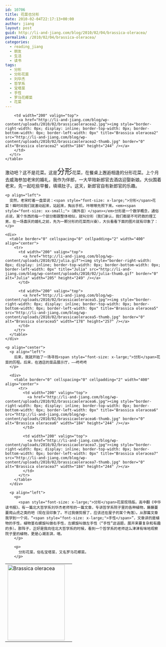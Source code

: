 ```yaml
---
id: 10706
title: 花菜也分形
date: 2010-02-04T22:17:13+00:00
author: jiang
layout: post
guid: http://li-and-jiang.com/blog/2010/02/04/brassica-oleracea/
permalink: /2010/02/04/brassica-oleracea/
categories:
  - reading_jiang
  - 朋友
  - 生活
  - 读书
tags:
  - 分形
  - 分形花菜
  - 刘华杰
  - 哲学系
  - 宝塔菜
  - 手性
  - 罗马花椰菜
  - 花菜
---
```

<p align="left">
  <div>
    <table border="0" cellspacing="0" cellpadding="2" width="400" align="center">
      <tr>
        <td width="200" valign="top">
          <a href="http://li-and-jiang.com/blog/wp-content/uploads/2010/02/brassicaoleracea.jpg"><img style="border-right-width: 0px; display: inline; border-top-width: 0px; border-bottom-width: 0px; border-left-width: 0px" title="Brassica oleracea" src="http://li-and-jiang.com/blog/wp-content/uploads/2010/02/brassicaoleracea-thumb.jpg" border="0" alt="Brassica oleracea" width="184" height="244" /></a>
        </td>
        
        <td width="200" valign="top">
          <a href="http://li-and-jiang.com/blog/wp-content/uploads/2010/02/brassicaoleracea2.jpg"><img style="border-right-width: 0px; display: inline; border-top-width: 0px; border-bottom-width: 0px; border-left-width: 0px" title="Brassica oleracea2" src="http://li-and-jiang.com/blog/wp-content/uploads/2010/02/brassicaoleracea2-thumb.jpg" border="0" alt="Brassica oleracea2" width="184" height="244" /></a>
        </td>
      </tr>
    </table>
  </div>
  
  <p align="left">
    <p align="left">
      激动吧？这不是花菜。这是<span style="font-size: x-large;">分形</span>花菜，在餐桌上邂逅相逢的分形花菜。上个月去威海参加老宋的婚礼，我作为伴郎，一大早陪新郎官去酒店迎娶新娘。大伙围着老宋，先一起吃些早餐，填填肚子。这天，新郎官自有新郎官的乐趣。
    </p>
    
    <p align="left">
      突然，老宋盯着一盘菜说：<span style="font-size: x-large;">分形</span>花菜！瞬时间我们就激动起来，站起来，掏出手机，咔嚓嚓先照下来。<em><span style="font-size: xx-small;">（画外音）</span></em>分形是一个数学概念，通俗点说，某个东西的每一个部分都跟整体相似，就叫分形（我们承认，我们都是不可药救的理工男，在一场喜庆的婚礼之前，先为一颗分形的花菜而兴奋），大伙看看下面的图片就有印象了：
    </p>
    
    <div>
      <table border="0" cellspacing="0" cellpadding="2" width="400" align="center">
        <tr>
          <td width="200" valign="top">
            <a href="http://li-and-jiang.com/blog/wp-content/uploads/2010/02/julia.gif"><img style="border-right-width: 0px; display: inline; border-top-width: 0px; border-bottom-width: 0px; border-left-width: 0px" title="Julia" src="http://li-and-jiang.com/blog/wp-content/uploads/2010/02/julia-thumb.gif" border="0" alt="Julia" width="205" height="249" /></a>
          </td>
          
          <td width="200" valign="top">
            <a href="http://li-and-jiang.com/blog/wp-content/uploads/2010/02/brassicaoleracea5.jpg"><img style="border-right-width: 0px; display: inline; border-top-width: 0px; border-bottom-width: 0px; border-left-width: 0px" title="Brassica oleracea5" src="http://li-and-jiang.com/blog/wp-content/uploads/2010/02/brassicaoleracea5-thumb.jpg" border="0" alt="Brassica oleracea5" width="178" height="257" /></a>
          </td>
        </tr>
      </table>
    </div>
    
    <p align="center">
      <p align="left">
        后来，我就开始了一场寻找<span style="font-size: x-large;">分形</span>花菜的历程。后来，在酒店的菜品展示厅，——咚咚咚
      </p>
      
      <div>
        <table border="0" cellspacing="0" cellpadding="2" width="400" align="center">
          <tr>
            <td width="200" valign="top">
              <a href="http://li-and-jiang.com/blog/wp-content/uploads/2010/02/brassicaoleracea6.jpg"><img style="border-right-width: 0px; display: inline; border-top-width: 0px; border-bottom-width: 0px; border-left-width: 0px" title="Brassica oleracea6" src="http://li-and-jiang.com/blog/wp-content/uploads/2010/02/brassicaoleracea6-thumb.jpg" border="0" alt="Brassica oleracea6" width="184" height="244" /></a>
            </td>
            
            <td width="200" valign="top">
              <a href="http://li-and-jiang.com/blog/wp-content/uploads/2010/02/brassicaoleracea7.jpg"><img style="border-right-width: 0px; display: inline; border-top-width: 0px; border-bottom-width: 0px; border-left-width: 0px" title="Brassica oleracea7" src="http://li-and-jiang.com/blog/wp-content/uploads/2010/02/brassicaoleracea7-thumb.jpg" border="0" alt="Brassica oleracea7" width="184" height="244" /></a>
            </td>
          </tr>
        </table>
      </div>
      
      <p align="left">
        <p>
          <span style="font-size: x-large;">分形</span>花菜现场版。高中翻《中华读书报》，有一篇北大哲学系刘华杰老师写的一篇文章，专讲哲学系院子里的各种植物，藤藤蔓蔓爬山虎之类的吧（现在没印象了。不过我做剪报了，应该还在屋子的某个角落）。从那篇文章我学到一个词，“<span style="font-size: x-large;">手性</span>”，文章讲的是植物的手性，植物茎右螺旋叫做右手性，左螺旋叫做左手性（“手性”这话题，展开来要复杂和有趣的多）。那阵子，正好是我向往北大哲学系的时候，看到一个哲学系的老师这么津津有味地观察院子里的植物，更是心潮澎湃，噫。
        </p>
        
        <p>
          分形花菜，俗名宝塔菜，又名罗马花椰菜。
        </p>